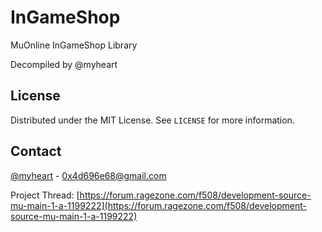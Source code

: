 # InGameShop
MuOnline InGameShop Library

Decompiled by @myheart

<!-- LICENSE -->
## License

Distributed under the MIT License. See `LICENSE` for more information.


<!-- CONTACT -->
## Contact

[@myheart](https://forum.ragezone.com/members/2000236254.html) - 0x4d696e68@gmail.com

Project Thread: [https://forum.ragezone.com/f508/development-source-mu-main-1-a-1199222](https://forum.ragezone.com/f508/development-source-mu-main-1-a-1199222)
